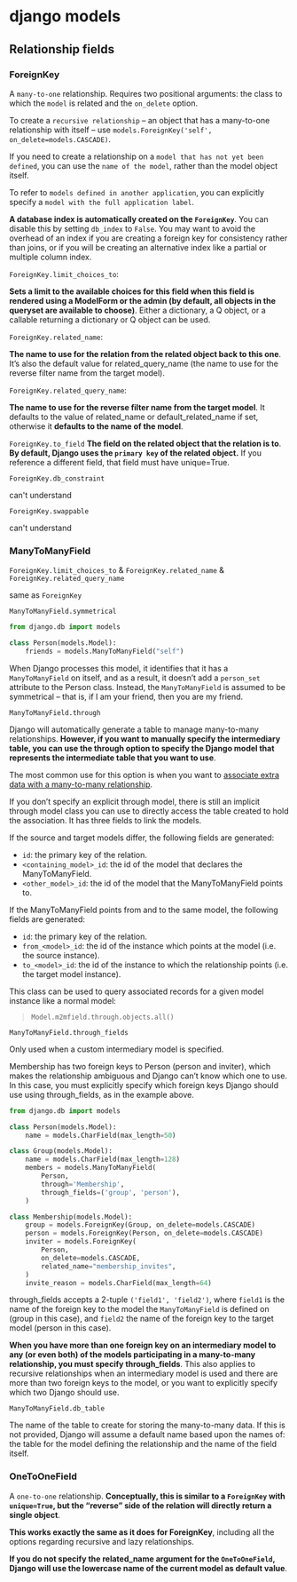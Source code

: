 # django models

## Relationship fields

### ForeignKey

A `many-to-one` relationship. Requires two positional arguments: the class to which the `model` is related and the `on_delete` option.

To create a `recursive relationship` – an object that has a many-to-one relationship with itself – use `models.ForeignKey('self', on_delete=models.CASCADE)`.

If you need to create a relationship on a `model that has not yet been defined`, you can use the `name of the model`, rather than the model object itself.

To refer to `models defined in another application`, you can explicitly specify a `model with the full application label`.

__A database index is automatically created on the `ForeignKey`__. You can disable this by setting `db_index` to `False`. You may want to avoid the overhead of an index if you are creating a foreign key for consistency rather than joins, or if you will be creating an alternative index like a partial or multiple column index.

`ForeignKey.limit_choices_to`:

__Sets a limit to the available choices for this field when this field is rendered using a ModelForm or the admin (by default, all objects in the queryset are available to choose)__. Either a dictionary, a Q object, or a callable returning a dictionary or Q object can be used.

`ForeignKey.related_name`:

__The name to use for the relation from the related object back to this one__. It’s also the default value for related_query_name (the name to use for the reverse filter name from the target model).

`ForeignKey.related_query_name`:

__The name to use for the reverse filter name from the target model__. It defaults to the value of related_name or default_related_name if set, otherwise it __defaults to the name of the model__.

`ForeignKey.to_field`
__The field on the related object that the relation is to__. __By default, Django uses the `primary key` of the related object.__ If you reference a different field, that field must have unique=True.

`ForeignKey.db_constraint`

can't understand

`ForeignKey.swappable`

can't understand

### ManyToManyField

`ForeignKey.limit_choices_to` & `ForeignKey.related_name` & `ForeignKey.related_query_name`

same as `ForeignKey`

`ManyToManyField.symmetrical`

```py
from django.db import models

class Person(models.Model):
    friends = models.ManyToManyField("self")
```

When Django processes this model, it identifies that it has a `ManyToManyField` on itself, and as a result, it doesn’t add a `person_set` attribute to the Person class. Instead, the `ManyToManyField` is assumed to be symmetrical – that is, if I am your friend, then you are my friend.

`ManyToManyField.through`

Django will automatically generate a table to manage many-to-many relationships. __However, if you want to manually specify the intermediary table, you can use the through option to specify the Django model that represents the intermediate table that you want to use__.

The most common use for this option is when you want to [associate extra data with a many-to-many relationship](https://docs.djangoproject.com/en/3.1/topics/db/models/#intermediary-manytomany).

If you don’t specify an explicit through model, there is still an implicit through model class you can use to directly access the table created to hold the association. It has three fields to link the models.

If the source and target models differ, the following fields are generated:

- `id`: the primary key of the relation.
- `<containing_model>_id`: the id of the model that declares the ManyToManyField.
- `<other_model>_id`: the id of the model that the ManyToManyField points to.

If the ManyToManyField points from and to the same model, the following fields are generated:

- `id`: the primary key of the relation.
- `from_<model>_id`: the id of the instance which points at the model (i.e. the source instance).
- `to_<model>_id`: the id of the instance to which the relationship points (i.e. the target model instance).

This class can be used to query associated records for a given model instance like a normal model:

>`Model.m2mfield.through.objects.all()`

`ManyToManyField.through_fields`

Only used when a custom intermediary model is specified.

Membership has two foreign keys to Person (person and inviter), which makes the relationship ambiguous and Django can’t know which one to use. In this case, you must explicitly specify which foreign keys Django should use using through_fields, as in the example above.

```py
from django.db import models

class Person(models.Model):
    name = models.CharField(max_length=50)

class Group(models.Model):
    name = models.CharField(max_length=128)
    members = models.ManyToManyField(
        Person,
        through='Membership',
        through_fields=('group', 'person'),
    )

class Membership(models.Model):
    group = models.ForeignKey(Group, on_delete=models.CASCADE)
    person = models.ForeignKey(Person, on_delete=models.CASCADE)
    inviter = models.ForeignKey(
        Person,
        on_delete=models.CASCADE,
        related_name="membership_invites",
    )
    invite_reason = models.CharField(max_length=64)
```

through_fields accepts a 2-tuple `('field1', 'field2')`, where `field1` is the name of the foreign key to the model the `ManyToManyField` is defined on (group in this case), and `field2` the name of the foreign key to the target model (person in this case).

__When you have more than one foreign key on an intermediary model to any (or even both) of the models participating in a many-to-many relationship, you must specify through_fields__. This also applies to recursive relationships when an intermediary model is used and there are more than two foreign keys to the model, or you want to explicitly specify which two Django should use.

`ManyToManyField.db_table`

The name of the table to create for storing the many-to-many data. If this is not provided, Django will assume a default name based upon the names of: the table for the model defining the relationship and the name of the field itself.

### OneToOneField

A `one-to-one` relationship. __Conceptually, this is similar to a `ForeignKey` with `unique=True`, but the “reverse” side of the relation will directly return a single object__.

__This works exactly the same as it does for ForeignKey__, including all the options regarding recursive and lazy relationships.

__If you do not specify the related_name argument for the `OneToOneField`, Django will use the lowercase name of the current model as default value__.

